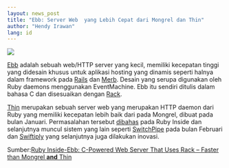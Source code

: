 ```yaml
---
layout: news_post
title: "Ebb: Server Web  yang Lebih Cepat dari Mongrel dan Thin"
author: "Hendy Irawan"
lang: id
---
```


![](http://farm3.static.flickr.com/2131/2359133529_4ab701e173_o.jpg)

[Ebb][1] adalah sebuah web/HTTP server yang kecil, memiliki kecepatan
tinggi yang didesain khusus untuk aplikasi hosting yang dinamis seperti
halnya dalam framework pada [Rails][2] dan [Merb][3]. Desain yang serupa
digunakan oleh Ruby daemons menggunakan EventMachine. Ebb itu sendiri
ditulis dalam bahasa C dan disesuaikan dengan [Rack][4].

[Thin][5] merupakan sebuah server web yang merupakan HTTP daemon dari
Ruby yang memiliki kecepatan lebih baik dari pada Mongrel, dibuat pada
bulan Januari. Permasalahan tersebut [dibahas][6] pada Ruby Inside dan
selanjutnya muncul sistem yang lain seperti [SwitchPipe][7] pada bulan
Februari dan [Swiftiply][8] yang selanjutnya juga dilakukan inovasi.

Sumber:[Ruby Inside-Ebb: C-Powered Web Server That Uses Rack – Faster
than Mongrel **and** Thin][9]



[1]: http://ebb.rubyforge.org/
[2]: http://en.wikipedia.org/wiki/Ruby_on_rails
[3]: http://merbivore.com/
[4]: http://rack.rubyforge.org/
[5]: http://www.rubyinside.com/thin-a-ruby-http-daemon-thats-faster-than-mongrel-688.html
[6]: http://www.rubyinside.com/no-true-mod_ruby-is-damaging-rubys-viability-on-the-web-693.html
[7]: http://switchpipe.org/
[8]: http://swiftiply.swiftcore.org/
[9]: http://www.rubyinside.com/ebb-web-framework-http-server-786.html
